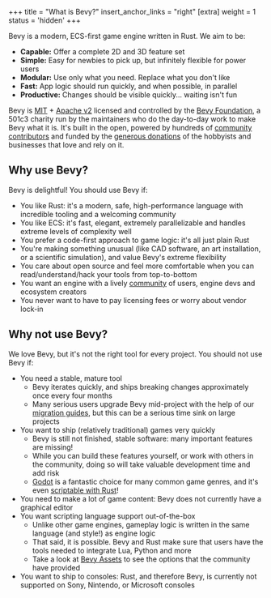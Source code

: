 +++
title = "What is Bevy?"
insert_anchor_links = "right"
[extra]
weight = 1
status = 'hidden'
+++

Bevy is a modern, ECS-first game engine written in Rust. We aim to be:

- **Capable:** Offer a complete 2D and 3D feature set
- **Simple:** Easy for newbies to pick up, but infinitely flexible for power users
- **Modular:** Use only what you need. Replace what you don't like
- **Fast:** App logic should run quickly, and when possible, in parallel
- **Productive:** Changes should be visible quickly... waiting isn't fun

Bevy is [MIT](https://github.com/bevyengine/bevy/blob/main/LICENSE-MIT) + [Apache v2](https://github.com/bevyengine/bevy/blob/main/LICENSE-APACHE) licensed and controlled by the [Bevy Foundation](httaps://bevyengine.org/foundation/), a 501c3 charity run by the maintainers who do the day-to-day work to make Bevy what it is.
It's built in the open, powered by hundreds of [community contributors](https://bevyengine.org/learn/contribute/introduction) and funded by the [generous donations](https://bevyengine.org/donate/) of the hobbyists and businesses that love and rely on it.

## Why use Bevy?

Bevy is delightful! You should use Bevy if:

- You like Rust: it's a modern, safe, high-performance language with incredible tooling and a welcoming community
- You like ECS: it's fast, elegant, extremely parallelizable and handles extreme levels of complexity well
- You prefer a code-first approach to game logic: it's all just plain Rust
- You're making something unusual (like CAD software, an art installation, or a scientific simulation), and value Bevy's extreme flexibility
- You care about open source and feel more comfortable when you can read/understand/hack your tools from top-to-bottom
- You want an engine with a lively [community](/community) of users, engine devs and ecosystem creators
- You never want to have to pay licensing fees or worry about vendor lock-in

## Why not use Bevy?

We love Bevy, but it's not the right tool for every project. You should not use Bevy if:

- You need a stable, mature tool
  - Bevy iterates quickly, and ships breaking changes approximately once every four months
  - Many serious users upgrade Bevy mid-project with the help of our [migration guides](https://bevyengine.org/learn/migration-guides/introduction/), but this can be a serious time sink on large projects
- You want to ship (relatively traditional) games very quickly
  - Bevy is still not finished, stable software: many important features are missing!
  - While you can build these features yourself, or work with others in the community, doing so will take valuable development time and add risk
  - [Godot](https://godotengine.org/) is a fantastic choice for many common game genres, and it's even [scriptable with Rust](https://github.com/godot-rust/gdext)!
- You need to make a lot of game content: Bevy does not currently have a graphical editor
- You want scripting language support out-of-the-box
  - Unlike other game engines, gameplay logic is written in the same language (and style!) as engine logic
  - That said, it is possible. Bevy and Rust make sure that users have the tools needed to integrate Lua, Python and more
  - Take a look at [Bevy Assets](https://bevyengine.org/assets) to see the options that the community have provided
- You want to ship to consoles: Rust, and therefore Bevy, is currently not supported on Sony, Nintendo, or Microsoft consoles
